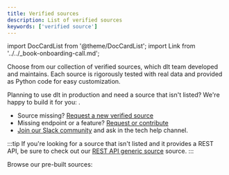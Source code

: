 ```yaml
---
title: Verified sources
description: List of verified sources
keywords: ['verified source']
---
```

import DocCardList from '@theme/DocCardList';
import Link from '../../_book-onboarding-call.md';

Choose from our collection of verified sources, which dlt team developed and maintains. Each source is rigorously tested with real data and provided as Python code for easy customization.

Planning to use dlt in production and need a source that isn't listed? We're happy to build it for you: <Link />.
* Source missing? [Request a new verified source](https://github.com/dlt-hub/verified-sources/issues/new?template=source-request.md)
* Missing endpoint or a feature? [Request or contribute](https://github.com/dlt-hub/verified-sources/issues/new?template=extend-a-source.md)
* [Join our Slack community](https://dlthub.com/community) and ask in the tech help channel.

:::tip
If you're looking for a source that isn't listed and it provides a REST API, be sure to check out our [REST API generic source](verified-sources/rest_api)
 source.
:::

Browse our pre-built sources:

<DocCardList />
